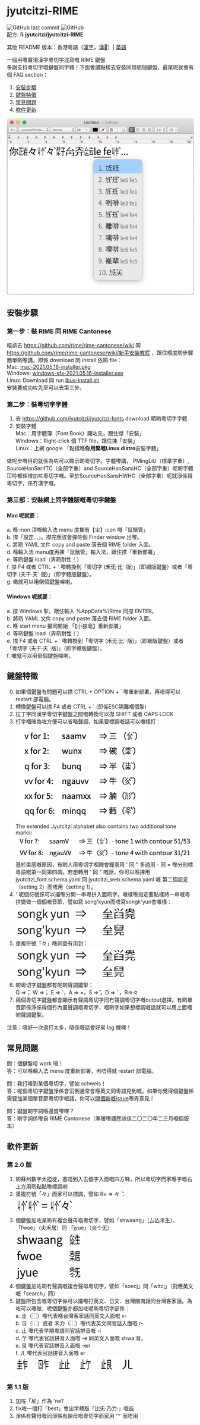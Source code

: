 # jyutcitzi-RIME
![GitHub last commit](https://img.shields.io/github/last-commit/jyutcitzi/jyutcitzi-RIME.svg) ![GitHub](https://img.shields.io/github/license/jyutcitzi/jyutcitzi-RIME.svg)  
配方: ℞ **jyutcitzi/jyutcitzi-RIME**

其他 README 版本：香港粵語（[漢字](README.yue-hk.honzi.md)，[漢󱛍](README.yue-hk.honzi-jcz.md)）| [英語](README.md)

一個用嚟實現漢字粵切字混寫嘅 RIME 鍵盤  
多謝支持粵切字嘅鍵盤同字體！下面會講點樣去安裝同用呢個鍵盤，最尾呢就會有個 FAQ section：  
1. [安裝步驟](#安裝步驟)  
2. [鍵盤特徵](#鍵盤特徵)
3. [常見問題](#常見問題)
4. [軟件更新](#軟件更新)  

![Cover Picture](https://github.com/jyutcitzi/jyutcitzi-RIME/blob/d5f0104ab5d2a111f9dc2a0ffa511709fb88f83e/images/cover_picture.png)

## 安裝步驟
### 第一步：裝 RIME 同 RIME Cantonese
唔該去 https://github.com/rime/rime-cantonese/wiki 同 https://github.com/rime/rime-cantonese/wiki/新手安裝教程 ，跟住嗰度啲步驟  
簡單啲嚟講，即係 download 同 install 依啲 file：  
Mac: [mac-2021.05.16-installer.pkg](https://github.com/rime/rime-cantonese/releases/download/2021.05.16/mac-2021.05.16-installer.pkg)  
Windows: [windows-sfx-2021.05.16-installer.exe](https://github.com/rime/rime-cantonese/releases/download/2021.05.16/windows-sfx-2021.05.16-installer.exe)  
Linux: Download 同 run [ibus-install.sh](https://github.com/rime/rime-cantonese/releases/download/2021.05.16/ibus-install.sh)  
安裝要成功咗先至可以去第三步。  

### 第二步：裝粵切字字體
1. 去 https://github.com/jyutcitzi/jyutcitzi-fonts download 晒啲粵切字字體  
2. 安裝字體  
Mac：用字體簿（Font Book）開咗先，跟住㩒「安裝」  
Windows：Right-click 個 TTF file，跟住揀「安裝」  
Linux：上網 google 「點樣喺**你用緊嘅Linux distro**安裝字體」  

做呢步嘅目的就係為咗可以顯示啲粵切字。字體嚟講， PMingLiU（標準字重）, SourceHanSerifTC（全部字重）and SourceHanSansHC（全部字重）呢啲字體冚唥都係增加咗粵切字嘅。至於SourceHanSansHWHC（全部字重）呢就淨係得粵切字，係冇漢字嘅。

### 第三部：安裝網上同字體版嘅粵切字鍵盤
#### Mac 呢就要：
   a. 喺 mon 頂嘅輸入法 menu 度揀有【ㄓ】icon 嘅「鼠鬚管」  
   b. 㩒「設定…」。㩒完應該會彈咗個 Finder window 出嚟。  
   c. 將啲 YAML 文件 copy and paste 落去個 RIME folder 入面。  
   d. 喺輸入法 menu度再揀「鼠鬚管」輸入法，跟住㩒「重新部署」  
   e. 等啲鍵盤 load（畀啲耐性！）  
   f. 㩒 F4 或者 CTRL + \` 嚟轉換到「粵切字 (禾旡·比\`·版)」（即網版鍵盤）或者「粵切字 (夫干·天`·版)」（即字體版鍵盤）。  
   g. 噉就可以用倒個鍵盤㗎喇。  

#### Windows 呢就要：
   a. 㩒 Windows 掣，跟住輸入 %AppData%\Rime 同㩒 ENTER。  
   b. 將啲 YAML 文件 copy and paste 落去個 RIME folder 入面。  
   c. 喺 start menu 揾同開始 「【小狼毫】重新部署」  
   d. 等啲鍵盤 load（畀啲耐性！）  
   e. 㩒 F4 或者 CTRL + \` 嚟轉換到「粵切字 (禾旡·比\`·版)」（即網版鍵盤）或者「粵切字 (夫干·天`·版)」（即字體版鍵盤）。  
   f. 噉就可以用倒個鍵盤㗎喇。  

## 鍵盤特徵
   0. 如果個鍵盤有問題可以㩒 CTRL + OPTION + \` 嚟重新部署，再唔得可以 restart 部電腦。  
   1. 轉換鍵盤可以㩒 F4 或者 CTRL + \` (即係ESC隔離嗰個掣)  
   2. 拉丁字同漢字粵切字鍵盤之間嘅轉換可以㩒 SHIFT 或者 CAPS LOCK
   3. 打字嗰陣為咗方便可以省略聲調，如果要標調嘅話可以噉樣打：  
	![RIME入面標調](https://github.com/jyutcitzi/jyutcitzi-RIME/blob/1efad951f8ef6e2cbc36f05b85726a21e3a2f1c5/images/tone_marks.png)  
   	The extended Jyutcitzi alphabet also contains two additional tone marks:  
   	![RIME入面擴展嘅標調點點](https://github.com/jyutcitzi/jyutcitzi-RIME/blob/4fc8bf49e4424a0743e854259ff2c454eed5a311/images/tone_marks_extended.png)
      基於美感嘅原因，有啲人用粵切字嗰陣會鐘意用 ' 同 " 多過用 - 同 = 嚟分別標粵語嘅第一同第四調。若想轉用 ' 同 " 嘅話，你可以喺揀用 jyutcitzi_font.schema.yaml 同 jyutcitzi_web.schema.yaml 嘅 第二個設定（setting 2）而唔用（setting 1）。
   4. ' 呢個符號係可以攞嚟分開一串粵拼入面啲字，噉樣嚟指定要點樣將一串嘅粵拼變做一個個嘅音節，譬如寫 song'kyun而唔寫songk'yun會噉樣：  
![用撇號嚟分](https://github.com/jyutcitzi/jyutcitzi-RIME/blob/194d5590b80284f298057cd7f67dbe43b7c151e2/images/apostrophe_for_separating.png)
   5. 重複符號「々」喺詞彙有用到：  
![Apostrophe for separating](https://github.com/jyutcitzi/jyutcitzi-RIME/blob/194d5590b80284f298057cd7f67dbe43b7c151e2/images/apostrophe_for_separating.png) 
   6. 啲粵切字鍵盤都有呢啲聲調鍵掣：  
      Q ⇒  ̄，W ⇒  ́，E ⇒ \`，A ⇒ =，S ⇒  ̋，D ⇒ ﾞ，R⇒々
   7. 兩個粵切字鍵盤都會顯示有聲調粵切字同冇聲調粵切字嘅output選擇。有啲單音節係淨係得個冇內置聲調嘅粵切字，嗰啲字如果想標調嘅話就可以用上面嗰啲聲調鍵掣。

注意：唔好一次過打太多，唔係嘅話會好易 lag 機㗎！

## 常見問題
問：個鍵盤唔 work 喎！  
答：可以喺輸入法 menu 度重新部署，再唔得就 restart 部電腦。

問：我打唔到某個粵切字，譬如 schweis！  
答：呢個粵切字鍵盤淨係會冚倒通常會喺英文同粵語見到嘅。如果你覺得個鍵盤係需要加某個單音節粵切字嘅話，你可以[開個新嘅issue](https://github.com/jyutcitzi/jyutcitzi-RIME/issues/new)嚟畀意見！

問：鍵盤啲字詞喺邊度嚟㗎？  
答：啲字詞係嚟自 RIME Cantonese（準確嚟講應該係二〇二〇年二三月嗰個版本）

## 軟件更新
### 第 2.0 版
1. 啲蘇州數字太掗埞，塞唔到入去個字入面嘅四方𡃈，所以粵切字而家喺字嘅右上方用啲點點嚟標調喇
2. 重複符號「々」而家可以標調，譬如 Rv ⇒ 々 ̄：  
   ![Toneful repeat](https://github.com/jyutcitzi/jyutcitzi-RIME/blob/aee302bd087caba2e933d9f22a11b8455ace1e87/images/toneful_repeat.png)
3. 個鍵盤加咗某啲有複合聲母嘅粵切字，譬如「shwaang」（厶亾禾生）、「fwoe」（夫禾居）同 「jyue」（央仒旡）  
   ![shwaang fwoe jyue](https://github.com/jyutcitzi/jyutcitzi-RIME/blob/aee302bd087caba2e933d9f22a11b8455ace1e87/images/shwaang_fwoe_jyue.png)
4. 個鍵盤加咗啲冇聲調嘅複合聲母粵切字，譬如「soecj」同「witcj」（對應英文嘅「search」同）  
5. 鍵盤所包含嘅粵切字係可以攞嚟打英文、日文、台灣閩南話同台灣客家話。為咗可以噉做，呢個鍵盤亦都加咗呢啲粵切字部件：  
a. 圭（⿰）嚟代表喺台灣客家話同英文入面嘅 v-  
b. ㄖ（⿰）或者 禾力（⿰）嚟代表英文同官話入面嘅 r-  
c. 止 嚟代表早期粵語同官話拼音嘅 -i  
d. 亇 嚟代表官話拼音入面嘅 -e 同英文入面嘅 shwa 音。  
e. 艮 嚟代表官話拼音入面嘅 -en  
f. ㄦ 嚟代表官話拼音入面嘅 er  
   ![Extended components](https://github.com/jyutcitzi/jyutcitzi-RIME/blob/aee302bd087caba2e933d9f22a11b8455ace1e87/images/extended_components.png)

### 第 1.1 版
1. 加咗「尼」作為 'ne1'
2. fix咗一個打「best」會出字體版「比旡·乃力·」嘅痋
3. 淨係有聲母嘅同淨係有韻母嘅粵切字而家用 ⺍ 而唔用 \`
